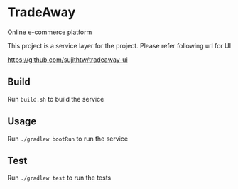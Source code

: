 # TradeAway

Online e-commerce platform

This project is a service layer for the project. Please refer following url for UI

https://github.com/sujithtw/tradeaway-ui 

## Build

Run ``build.sh`` to build the service

## Usage

Run ``./gradlew bootRun`` to run the service

## Test

Run ``./gradlew test`` to run the tests
